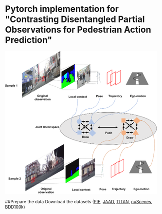 # Pytorch implementation for "Contrasting Disentangled Partial Observations for Pedestrian Action Prediction"

<img src="https://github.com/Equinoxxxxx/PedContrast/blob/master/fig1.png" width="500px">

##Prepare the data
Download the datasets ([PIE](https://github.com/aras62/PIEPredict?tab=readme-ov-file#PIE_dataset), [JAAD](https://github.com/ykotseruba/JAAD), [TITAN](https://usa.honda-ri.com/titan), [nuScenes](https://www.nuscenes.org/nuscenes), [BDD100k](https://doc.bdd100k.com/download.html))
